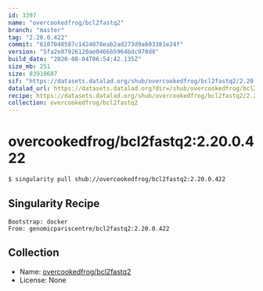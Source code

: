 ```yaml
---
id: 3397
name: "overcookedfrog/bcl2fastq2"
branch: "master"
tag: "2.20.0.422"
commit: "6107048587c1424078eab2ad273d9a603381e24f"
version: "5fa2e87926120ae0466b5964bdc970d8"
build_date: "2020-08-04T06:54:42.135Z"
size_mb: 251
size: 83910687
sif: "https://datasets.datalad.org/shub/overcookedfrog/bcl2fastq2/2.20.0.422/2020-08-04-61070485-5fa2e879/5fa2e87926120ae0466b5964bdc970d8.simg"
datalad_url: https://datasets.datalad.org?dir=/shub/overcookedfrog/bcl2fastq2/2.20.0.422/2020-08-04-61070485-5fa2e879/
recipe: https://datasets.datalad.org/shub/overcookedfrog/bcl2fastq2/2.20.0.422/2020-08-04-61070485-5fa2e879/Singularity
collection: overcookedfrog/bcl2fastq2
---
```


# overcookedfrog/bcl2fastq2:2.20.0.422

```bash
$ singularity pull shub://overcookedfrog/bcl2fastq2:2.20.0.422
```

## Singularity Recipe

```singularity
Bootstrap: docker
From: genomicpariscentre/bcl2fastq2:2.20.0.422
```

## Collection

 - Name: [overcookedfrog/bcl2fastq2](https://github.com/overcookedfrog/bcl2fastq2)
 - License: None

